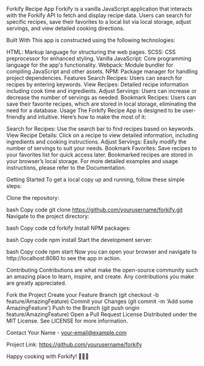 Forkify Recipe App
Forkify is a vanilla JavaScript application that interacts with the Forkify API to fetch and display recipe data. Users can search for specific recipes, save their favorites to a local list via local storage, adjust servings, and view detailed cooking directions.

Built With
This app is constructed using the following technologies:

HTML: Markup language for structuring the web pages.
SCSS: CSS preprocessor for enhanced styling.
Vanilla JavaScript: Core programming language for the app's functionality.
Webpack: Module bundler for compiling JavaScript and other assets.
NPM: Package manager for handling project dependencies.
Features
Search Recipes: Users can search for recipes by entering keywords.
View Recipes: Detailed recipe information including cook time and ingredients.
Adjust Servings: Users can increase or decrease the number of servings as needed.
Bookmark Recipes: Users can save their favorite recipes, which are stored in local storage, eliminating the need for a database.
Usage
The Forkify Recipe App is designed to be user-friendly and intuitive. Here’s how to make the most of it:

Search for Recipes: Use the search bar to find recipes based on keywords.
View Recipe Details: Click on a recipe to view detailed information, including ingredients and cooking instructions.
Adjust Servings: Easily modify the number of servings to suit your needs.
Bookmark Favorites: Save recipes to your favorites list for quick access later. Bookmarked recipes are stored in your browser’s local storage.
For more detailed examples and usage instructions, please refer to the Documentation.

Getting Started
To get a local copy up and running, follow these simple steps:

Clone the repository:

bash
Copy code
git clone https://github.com/yourusername/forkify.git
Navigate to the project directory:

bash
Copy code
cd forkify
Install NPM packages:

bash
Copy code
npm install
Start the development server:

bash
Copy code
npm start
Now you can open your browser and navigate to http://localhost:8080 to see the app in action.

Contributing
Contributions are what make the open-source community such an amazing place to learn, inspire, and create. Any contributions you make are greatly appreciated.

Fork the Project
Create your Feature Branch (git checkout -b feature/AmazingFeature)
Commit your Changes (git commit -m 'Add some AmazingFeature')
Push to the Branch (git push origin feature/AmazingFeature)
Open a Pull Request
License
Distributed under the MIT License. See LICENSE for more information.

Contact
Your Name - your-email@example.com

Project Link: https://github.com/yourusername/forkify

Happy cooking with Forkify! 🥗🍲🍰
